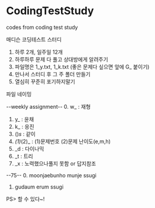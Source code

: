 # CodingTestStudy
codes from coding test study
 
 매디슨 코딩테스트 스터디
 
 1. 하루 2개, 일주일 12개
 2. 하루하루 문제 다 풀고 상대방에게 알려주기
 3. 파일명은 1_y.txt, 1_k.txt (좋은 문제다 싶으면 앞에 G_ 붙이기)
 4. 만나서 스터디 후 그 주 폴더 만들기
 5. 열심히 꾸준히 포기하지말기


파일 네이밍

--weekly assignment--
0. w_ : 재형
1. y_ : 윤채
2. k_ : 응진
3. ()_s_ : 같이
4. _(1)_(2)_ : (1)문제번호 (2)문제 난이도(e,m,h)
5. _d : 다이나믹
6. _t : 트리
7. _x : 노력했으나풀지 못함 or 답지참조

--75--
0. moonjaebunho munje ssugi
1. gudaum erum ssugi

PS> 할 수 있다~!
